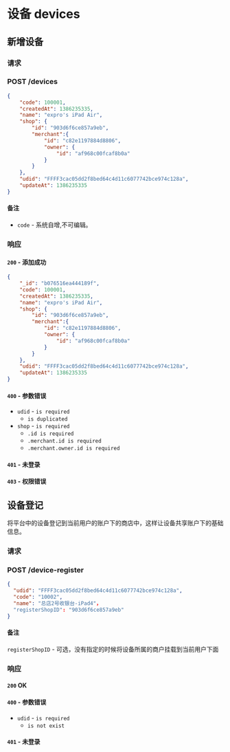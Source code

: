 # 设备 devices

## 新增设备
### 请求 
### POST /devices

``` json
{
    "code": 100001, 
    "createdAt": 1386235335, 
    "name": "expro's iPad Air", 
    "shop": {
        "id": "903d6f6ce857a9eb",
        "merchant":{
            "id": "c82e1197884d8806",
            "owner": {
                "id": "af968c00fcaf8b0a"
            }
        }
    }, 
    "udid": "FFFF3cac05dd2f8bed64c4d11c6077742bce974c128a", 
    "updateAt": 1386235335
}
```

#### 备注
* `code` - 系统自增,不可编辑。

### 响应

#### `200` - 添加成功
``` json
{
    "_id": "b076516ea444189f", 
    "code": 100001, 
    "createdAt": 1386235335, 
    "name": "expro's iPad Air", 
    "shop": {
        "id": "903d6f6ce857a9eb",
        "merchant":{
            "id": "c82e1197884d8806",
            "owner": {
                "id": "af968c00fcaf8b0a"
            }
        }
    }, 
    "udid": "FFFF3cac05dd2f8bed64c4d11c6077742bce974c128a", 
    "updateAt": 1386235335
}
```

#### `400` - 参数错误
* `udid` - `is required`
  - `is duplicated`
* `shop` - `is required`
  - `.id is required`
  - `.merchant.id is required`
  - `.merchant.owner.id is required`

#### `401` - 未登录
#### `403` - 权限错误

## 设备登记
将平台中的设备登记到当前用户的账户下的商店中，这样让设备共享账户下的基础信息。
### 请求
### POST /device-register
```json
{
  "udid": "FFFF3cac05dd2f8bed64c4d11c6077742bce974c128a",
  "code": "10002",
  "name": "总店2号收银台-iPad4"，
  "registerShopID": "903d6f6ce857a9eb"
}
```
#### 备注
`registerShopID` - 可选，没有指定的时候将设备所属的商户挂载到当前用户下面

### 响应
#### `200` OK
#### `400` - 参数错误
* `udid` - `is required`
  - `is not exist`

#### `401` - 未登录
